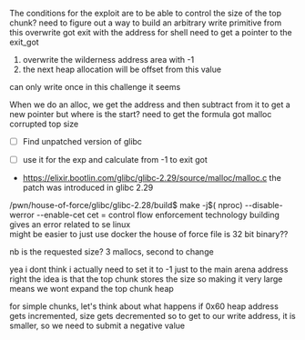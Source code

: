 The conditions for the exploit are to be able to control the size of the top chunk?
need to figure out a way to build an arbitrary write primitive from this
overwrite got exit with the address for shell 
need to get a pointer to the exit_got 
1) overwrite the wilderness address area with -1 
2) the next heap allocation will be offset from this value 


can only write once in this challenge it seems 

When we do an alloc, we get the address and then subtract from it to get a new pointer 
but where is the start?
need to get the formula
got malloc corrupted top size 

- [ ] Find unpatched version of glibc 
- [ ] use it for the exp and calculate from -1 to exit got 


- https://elixir.bootlin.com/glibc/glibc-2.29/source/malloc/malloc.c
the patch was introduced in glibc 2.29

/pwn/house-of-force/glibc/glibc-2.28/build$ make -j$(
nproc) --disable-werror --enable-cet
cet = control flow enforcement technology
building gives an error related to se linux\
might be easier to just use docker 
the house of force file is 32 bit binary??


nb is the requested size?
3 mallocs, second to change


yea i dont think i actually need to set it to -1 just to the main arena address
right the idea is that the top chunk stores the size so making it very large means we wont expand the top chunk heap 


for simple chunks, let's think about what happens
if 0x60 
heap address gets incremented, size gets decremented 
so to get to our write address, it is smaller, so we need to submit a negative value 
